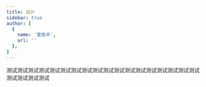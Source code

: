 ```yaml
---
title: 设计
sidebar: true
author: [
  {
    name: '雷鱼羊',
    url: ''
  },
]
---
```


测试测试测试测试测试测试测试测试测试测试测试测试测试测试测试测试测试测试测试测试测试测试
